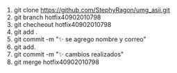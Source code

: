 1. git clone https://github.com/StephyRagon/umg_asii.git
2. git branch hotfix40902010798
3. git checheout hotfix40902010798
4. git add .
5. git commit -m ":sparkles: se agrego nombre y correo"
6. git add. 
7. git commit -m ":sparkles: cambios realizados" 
8. git merge hotfix40902010798
